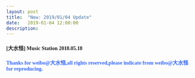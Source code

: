 ```yaml
---
layout: post
title:  "New: 2019/01/04 Update"
date:   2019-01-04 12:00:00
description: 
---
```


<h4 id="大水怪-music-station-20180518"><font face="Microsoft YaHei UI">[大水怪] Music Station 2018.05.18</font></h4>

<ul></ul>

<h4 id="thanks-for-weibo大水怪all-rights-reservedplease-indicate-from-weibo大水怪-for-reproducing"><font face="Microsoft YaHei UI" color="#3366ff">Thanks for weibo@大水怪,all rights reserved,please indicate from weibo@大水怪 for reproducing.</font></h4>
